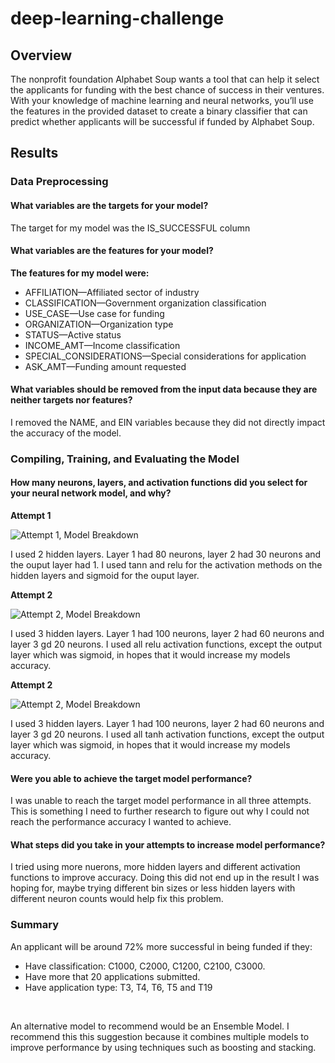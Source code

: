 # deep-learning-challenge

## Overview

The nonprofit foundation Alphabet Soup wants a tool that can help it select the applicants for funding with the best chance of success in their ventures. With your knowledge of machine learning and neural networks, you’ll use the features in the provided dataset to create a binary classifier that can predict whether applicants will be successful if funded by Alphabet Soup.

## Results

### Data Preprocessing

#### What variables are the targets for your model?

The target for my model was the IS_SUCCESSFUL column 

#### What variables are the features for your model?

**The features for my model were:**

- AFFILIATION—Affiliated sector of industry
- CLASSIFICATION—Government organization classification
- USE_CASE—Use case for funding
- ORGANIZATION—Organization type
- STATUS—Active status
- INCOME_AMT—Income classification
- SPECIAL_CONSIDERATIONS—Special considerations for application
- ASK_AMT—Funding amount requested

#### What variables should be removed from the input data because they are neither targets nor features?

I removed the NAME, and EIN variables because they did not directly impact the accuracy of the model.

### Compiling, Training, and Evaluating the Model

#### How many neurons, layers, and activation functions did you select for your neural network model, and why?

**Attempt 1** <br>

![Attempt 1, Model Breakdown](../images/Attempt1.pmng) <br>

I used 2 hidden layers.  Layer 1 had 80 neurons, layer 2 had 30 neurons and the ouput layer had 1.  I used tann and relu for the activation methods on the hidden layers and sigmoid for the ouput layer. <br>

**Attempt 2** <br>

![Attempt 2, Model Breakdown](../images/Attempt2.pmng) <br>

I used 3 hidden layers. Layer 1 had 100 neurons, layer 2 had 60 neurons and layer 3 gd 20 neurons. I used all relu activation functions, except the output layer which was sigmoid, in hopes that it would increase my models accuracy. <br>

**Attempt 2** <br>

![Attempt 2, Model Breakdown](../images/Attempt2.pmng) <br>

I used 3 hidden layers. Layer 1 had 100 neurons, layer 2 had 60 neurons and layer 3 gd 20 neurons. I used all tanh activation functions, except the output layer which was sigmoid, in hopes that it would increase my models accuracy. <br>


#### Were you able to achieve the target model performance?

I was unable to reach the target model performance in all three attempts. This is something I need to further research to figure out why I could not reach the performance accuracy I wanted to achieve. 

#### What steps did you take in your attempts to increase model performance?

I tried using more nuerons, more hidden layers and different activation functions to improve accuracy. Doing this did not end up in the result I was hoping for, maybe trying different bin sizes or less hidden layers with different neuron counts would help fix this problem. 

### Summary

An applicant will be around 72% more successful in being funded if they: <br>
- Have classification: C1000, C2000, C1200, C2100, C3000.
- Have more that 20 applications submitted.
- Have application type: T3, T4, T6, T5 and T19
<br>

An alternative model to recommend would be an Ensemble Model. I recommend this this suggestion because it combines multiple models to improve performance by using techniques such as boosting and stacking. 

